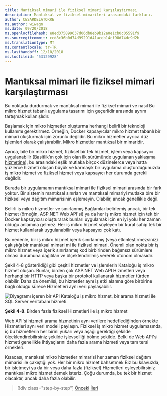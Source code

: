```yaml
---
title: Mantıksal mimari ile fiziksel mimari karşılaştırması
description: Mantıksal ve fiziksel mimarileri arasındaki farkları.
author: CESARDELATORRE
ms.author: wiwagn
ms.date: 09/20/2018
ms.openlocfilehash: e8ed375899637d06db8eb9b12a0e1cb0c05591f9
ms.sourcegitcommit: ccd8c36b0d74d99291d41aceb14cf98d74dc9d2b
ms.translationtype: MT
ms.contentlocale: tr-TR
ms.lasthandoff: 12/10/2018
ms.locfileid: "53129928"
---
```

# <a name="logical-architecture-versus-physical-architecture"></a>Mantıksal mimari ile fiziksel mimari karşılaştırması

Bu noktada durdurmak ve mantıksal mimari ile fiziksel mimari ve nasıl Bu mikro hizmet tabanlı uygulama tasarımı için geçerlidir arasında ayrım tartışmak kullanışlıdır.

Başlamak için mikro hizmetler oluşturma herhangi belirli bir teknoloji kullanımı gerektirmez. Örneğin, Docker kapsayıcılar mikro hizmet tabanlı bir mimari oluşturmak için zorunlu değildir. Bu mikro hizmetler ayrıca düz işlemleri olarak çalıştırabilir. Mikro hizmetler mantıksal bir mimaridir.

Ayrıca, bile bir mikro hizmet, fiziksel bir tek hizmet, işlem veya kapsayıcı uygulanabilir (Basitlik'ın çok için olan ilk sürümünde uygulanan yaklaşıma [hizmetine](https://aka.ms/MicroservicesArchitecture)), bu arasındaki eşlik mutlaka birçok düzinelerce veya hatta yüzlerce hizmeti oluşan büyük ve karmaşık bir uygulama oluşturduğunuzda iş mikro hizmet ve fiziksel hizmet veya kapsayıcı her durumda gerekli değildir.

Burada bir uygulamanın mantıksal mimari ile fiziksel mimari arasında bir fark yoktur. Bir sistemin mantıksal sınırları ve mantıksal mimariyi mutlaka bire bir fiziksel veya dağıtım mimarisinin eşlemeyin. Olabilir, ancak genellikle değil.

Belirli iş mikro hizmetler ve sınırlanmış Bağlamlar belirlemiş ancak, bir tek hizmet (örneğin, ASP.NET Web API'si) ya da her iş mikro hizmet için tek bir Docker kapsayıcısı oluşturarak bunları uygulamak için en iyi yolu her zaman olduğu anlamına gelmez. Her iş mikro hizmet söyleyen bir kural sahip tek bir hizmet kullanılarak uygulanabilir veya kapsayıcı çok katı.

Bu nedenle, bir iş mikro hizmet içerik sınırlanmış (veya etkinleştirmezsiniz) çakıştığı bir mantıksal mimari mi ile fiziksel mimari. Önemli olan nokta bir iş mikro hizmet veya içerik sınırlanmış kod birbirinden bağımsız sürümlere olması durumuna dağıtılan ve ölçeklendirilmiş vererek otonom olmasıdır.

Şekil 4-8 gösterildiği gibi çeşitli hizmetler ve işlemlerin Kataloğu iş mikro hizmet oluşan. Bunlar, birden çok ASP.NET Web API Hizmetleri veya herhangi bir HTTP veya başka bir protokol kullanarak hizmetler türden olabilir. Daha da önemlisi, bu hizmetler aynı iş etki alanına göre birbirine bağlı olduğu sürece Hizmetleri aynı veri paylaşabilir.

![Diyagramı içeren bir API Kataloğu iş mikro hizmet, bir arama hizmeti ile SQL Server veritabanı hizmeti.](./media/image8.png)

**Şekil 4-8**. Birden fazla fiziksel Hizmetleri ile iş mikro hizmet

Web API'si hizmeti arama hizmetinin aynı verilere hedeflediğinden örnekte Hizmetleri aynı veri modeli paylaşın. Fiziksel iş mikro hizmet uygulamasında, iç bu hizmetlerin her birini yukarı veya aşağı gerektiği şekilde ölçeklendirebilirsiniz şekilde işlevselliği bölme şekilde. Belki de Web API'si hizmeti genellikle ihtiyaçlarını daha fazla arama hizmeti veya tam tersi örnekleri.

Kısacası, mantıksal mikro hizmetler mimarisi her zaman fiziksel dağıtım mimarisi ile çakıştığı yok. Her bir mikro hizmet bahsetmek Biz bu kılavuzda, bir işletmeyi ya da bir veya daha fazla (fiziksel) Hizmetleri eşleyebilirsiniz mantıksal mikro hizmet demek isteriz. Çoğu durumda, bu tek bir hizmet olacaktır, ancak daha fazla olabilir.

>[!div class="step-by-step"]
>[Önceki](data-sovereignty-per-microservice.md)
>[İleri](distributed-data-management.md)
